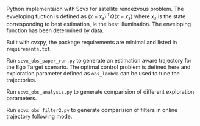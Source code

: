 Python implementaion with Scvx for satellite rendezvous problem. The evveloping fuction is defined as $(x - x_s)^\top Q (x - x_s)$ where $x_s$ is the state corresponding to best estimation, ie the best illumination. The enveloping function has been determined by data. 

Built with cvxpy, the package requirements are minimal and listed in `requirements.txt`.

Run `scvx_obs_paper_run.py` to generate an estimation aware trajectory for the Ego Target scenario. The optimal control problem is defined here and exploration parameter defined as `obs_lambda` can be used to tune the trajectories.

Run `scvx_obs_analysis.py` to generate comparision of different exploration parameters.

Run `scvx_obs_filter2.py` to generate comparision of filters in online trajectory following mode.

